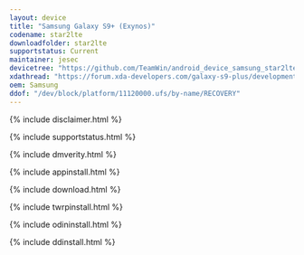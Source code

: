 ```yaml
---
layout: device
title: "Samsung Galaxy S9+ (Exynos)"
codename: star2lte
downloadfolder: star2lte
supportstatus: Current
maintainer: jesec
devicetree: "https://github.com/TeamWin/android_device_samsung_star2lte"
xdathread: "https://forum.xda-developers.com/galaxy-s9-plus/development/twrp-exynos-t3763464"
oem: Samsung
ddof: "/dev/block/platform/11120000.ufs/by-name/RECOVERY"
---
```


{% include disclaimer.html %}

{% include supportstatus.html %}

{% include dmverity.html %}

{% include appinstall.html %}

{% include download.html %}

{% include twrpinstall.html %}

{% include odininstall.html %}

{% include ddinstall.html %}
